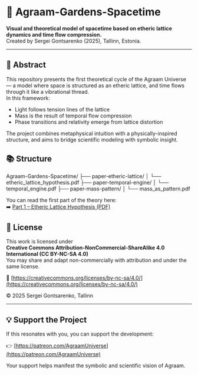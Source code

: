 # 🌌 Agraam-Gardens-Spacetime

**Visual and theoretical model of spacetime based on etheric lattice dynamics and time flow compression.**  
Created by Sergei Gontsarenko (2025), Tallinn, Estonia.

---

## 📖 Abstract

This repository presents the first theoretical cycle of the Agraam Universe — a model where space is structured as an etheric lattice, and time flows through it like a vibrational thread.  
In this framework:

- Light follows tension lines of the lattice  
- Mass is the result of temporal flow compression  
- Phase transitions and relativity emerge from lattice distortion

The project combines metaphysical intuition with a physically-inspired structure, and aims to bridge scientific modeling with symbolic insight.

## 📚 Structure

Agraam-Gardens-Spacetime/
├── paper-etheric-lattice/
│ └── etheric_lattice_hypothesis.pdf
├── paper-temporal-engine/
│ └── temporal_engine.pdf
├── paper-mass-pattern/
│ └── mass_as_pattern.pdf

You can read the first part of the theory here:  
➡️ [Part 1 – Etheric Lattice Hypothesis (PDF)](./paper-etheric-lattice/Part1-3-EthericLattice.%20SergeiGontsarenko.pdf)

## 🧭 License

This work is licensed under  
**Creative Commons Attribution-NonCommercial-ShareAlike 4.0 International (CC BY-NC-SA 4.0)**  
You may share and adapt non-commercially with attribution and under the same license.

🔗 [https://creativecommons.org/licenses/by-nc-sa/4.0/](https://creativecommons.org/licenses/by-nc-sa/4.0/)

© 2025 Sergei Gontsarenko, Tallinn

---

## 💡 Support the Project

If this resonates with you, you can support the development:

👉 [https://patreon.com/AgraamUniverse](https://patreon.com/AgraamUniverse)

Your support helps manifest the symbolic and scientific vision of Agraam.

